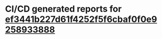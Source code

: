 # CI/CD generated reports for [ef3441b227d61f4252f5f6cbaf0f0e9258933888](https://github.com/hydephp/develop/commit/ef3441b227d61f4252f5f6cbaf0f0e9258933888)
